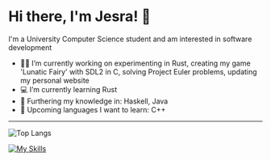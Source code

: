 # Hi there, I'm Jesra! 👋

I'm a University Computer Science student and am interested in software development

- 👩‍💻 I’m currently working on experimenting in Rust, creating my game 'Lunatic Fairy' with SDL2 in C, solving Project Euler problems, updating my personal website 
- 💻 I’m currently learning Rust
- 🧠 Furthering my knowledge in: Haskell, Java
- 🔨 Upcoming languages I want to learn: C++

---

![Top Langs](https://github-readme-stats.vercel.app/api/top-langs/?username=JesraAli&layout=compact) 

[![My Skills](https://skillicons.dev/icons?i=haskell,c,java,vscode,html,css&theme=dark)](https://skillicons.dev)

